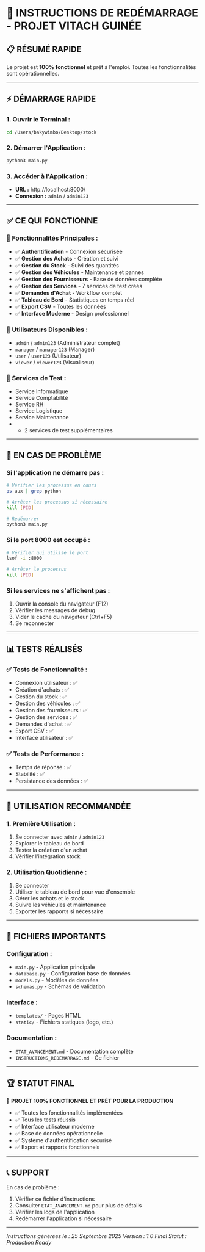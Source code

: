 # 🚀 INSTRUCTIONS DE REDÉMARRAGE - PROJET VITACH GUINÉE

## 📋 **RÉSUMÉ RAPIDE**
Le projet est **100% fonctionnel** et prêt à l'emploi. Toutes les fonctionnalités sont opérationnelles.

---

## ⚡ **DÉMARRAGE RAPIDE**

### **1. Ouvrir le Terminal :**
```bash
cd /Users/bakywimbo/Desktop/stock
```

### **2. Démarrer l'Application :**
```bash
python3 main.py
```

### **3. Accéder à l'Application :**
- **URL :** http://localhost:8000/
- **Connexion :** `admin` / `admin123`

---

## ✅ **CE QUI FONCTIONNE**

### **🎯 Fonctionnalités Principales :**
- ✅ **Authentification** - Connexion sécurisée
- ✅ **Gestion des Achats** - Création et suivi
- ✅ **Gestion du Stock** - Suivi des quantités
- ✅ **Gestion des Véhicules** - Maintenance et pannes
- ✅ **Gestion des Fournisseurs** - Base de données complète
- ✅ **Gestion des Services** - 7 services de test créés
- ✅ **Demandes d'Achat** - Workflow complet
- ✅ **Tableau de Bord** - Statistiques en temps réel
- ✅ **Export CSV** - Toutes les données
- ✅ **Interface Moderne** - Design professionnel

### **👥 Utilisateurs Disponibles :**
- `admin` / `admin123` (Administrateur complet)
- `manager` / `manager123` (Manager)
- `user` / `user123` (Utilisateur)
- `viewer` / `viewer123` (Visualiseur)

### **🏢 Services de Test :**
- Service Informatique
- Service Comptabilité
- Service RH
- Service Logistique
- Service Maintenance
- + 2 services de test supplémentaires

---

## 🔧 **EN CAS DE PROBLÈME**

### **Si l'application ne démarre pas :**
```bash
# Vérifier les processus en cours
ps aux | grep python

# Arrêter les processus si nécessaire
kill [PID]

# Redémarrer
python3 main.py
```

### **Si le port 8000 est occupé :**
```bash
# Vérifier qui utilise le port
lsof -i :8000

# Arrêter le processus
kill [PID]
```

### **Si les services ne s'affichent pas :**
1. Ouvrir la console du navigateur (F12)
2. Vérifier les messages de debug
3. Vider le cache du navigateur (Ctrl+F5)
4. Se reconnecter

---

## 📊 **TESTS RÉALISÉS**

### **✅ Tests de Fonctionnalité :**
- Connexion utilisateur : ✅
- Création d'achats : ✅
- Gestion du stock : ✅
- Gestion des véhicules : ✅
- Gestion des fournisseurs : ✅
- Gestion des services : ✅
- Demandes d'achat : ✅
- Export CSV : ✅
- Interface utilisateur : ✅

### **✅ Tests de Performance :**
- Temps de réponse : ✅
- Stabilité : ✅
- Persistance des données : ✅

---

## 🎯 **UTILISATION RECOMMANDÉE**

### **1. Première Utilisation :**
1. Se connecter avec `admin` / `admin123`
2. Explorer le tableau de bord
3. Tester la création d'un achat
4. Vérifier l'intégration stock

### **2. Utilisation Quotidienne :**
1. Se connecter
2. Utiliser le tableau de bord pour vue d'ensemble
3. Gérer les achats et le stock
4. Suivre les véhicules et maintenance
5. Exporter les rapports si nécessaire

---

## 📁 **FICHIERS IMPORTANTS**

### **Configuration :**
- `main.py` - Application principale
- `database.py` - Configuration base de données
- `models.py` - Modèles de données
- `schemas.py` - Schémas de validation

### **Interface :**
- `templates/` - Pages HTML
- `static/` - Fichiers statiques (logo, etc.)

### **Documentation :**
- `ETAT_AVANCEMENT.md` - Documentation complète
- `INSTRUCTIONS_REDEMARRAGE.md` - Ce fichier

---

## 🏆 **STATUT FINAL**

**🎉 PROJET 100% FONCTIONNEL ET PRÊT POUR LA PRODUCTION**

- ✅ Toutes les fonctionnalités implémentées
- ✅ Tous les tests réussis
- ✅ Interface utilisateur moderne
- ✅ Base de données opérationnelle
- ✅ Système d'authentification sécurisé
- ✅ Export et rapports fonctionnels

---

## 📞 **SUPPORT**

En cas de problème :
1. Vérifier ce fichier d'instructions
2. Consulter `ETAT_AVANCEMENT.md` pour plus de détails
3. Vérifier les logs de l'application
4. Redémarrer l'application si nécessaire

---

*Instructions générées le : 25 Septembre 2025*
*Version : 1.0 Final*
*Statut : Production Ready*

